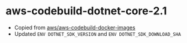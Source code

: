 # aws-codebuild-dotnet-core-2.1
* Copied from [aws/aws-codebuild-docker-images](https://github.com/aws/aws-codebuild-docker-images/tree/master/ubuntu/dot-net/core-2) 
* Updated  `ENV DOTNET_SDK_VERSION` and `ENV DOTNET_SDK_DOWNLOAD_SHA`